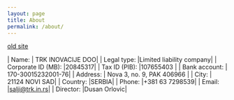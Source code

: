 ```yaml
---
layout: page
title: About
permalink: /about/
---
```


[old site](https://sites.google.com/site/trkinovacije/)

| Name:         | TRK INOVACIJE DOO|
| Legal type:   |Limited liability company|
| Corporate ID (MB): |20845317|
| Tax ID (PIB): |107655403 |
| Bank account: | 170-30015232001-76|
| Address:      | Nova 3, no. 9, PAK 406966 |
| City:         | 21124 NOVI SAD|
| Country:      |SERBIA|
| Phone:        |+381 63 7298539|
| Email:        |salji@trk.in.rs|
| Director:     |Dusan Orlovic|
